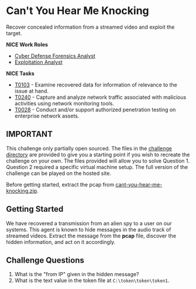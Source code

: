 # Can't You Hear Me Knocking

Recover concealed information from a streamed video and exploit the target.

**NICE Work Roles**

- [Cyber Defense Forensics Analyst](https://niccs.cisa.gov/workforce-development/nice-framework)
- [Exploitation Analyst](https://niccs.cisa.gov/workforce-development/nice-framework)

**NICE Tasks**

- [T0103](https://niccs.cisa.gov/workforce-development/nice-framework) - Examine recovered data for information of relevance to the issue at hand.
- [T0240](https://niccs.cisa.gov/workforce-development/nice-framework) - Capture and analyze network traffic associated with malicious activities using network monitoring tools.
- [T0028](https://niccs.cisa.gov/workforce-development/nice-framework) - Conduct and/or support authorized penetration testing on enterprise network assets.

## IMPORTANT

This challenge only partially open sourced. The files in the [challenge directory](./challenge) are provided to give you a starting point if you wish to recreate the challenge on your own. The files provided will allow you to solve Question 1.  Question 2 required a specific virtual machine setup. The full version of the challenge can be played on the hosted site.

Before getting started, extract the pcap from [cant-you-hear-me-knocking.zip](./challenge/cant-you-hear-me-knocking.zip).

## Getting Started

We have recovered a transmission from an alien spy to a user on our systems.  This agent is known to hide messages in the audio track of streamed videos.  Extract the message from the **pcap** file, discover the hidden information, and act on it accordingly.

## Challenge Questions

1. What is the "from IP" given in the hidden message?
2. What is the text value in the token file at `C:\token\token\token1`.
